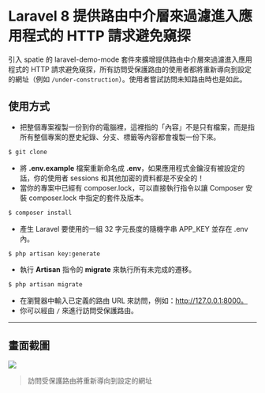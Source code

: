 # Laravel 8 提供路由中介層來過濾進入應用程式的 HTTP 請求避免窺探

引入 spatie 的 laravel-demo-mode 套件來擴增提供路由中介層來過濾進入應用程式的 HTTP 請求避免窺探，所有訪問受保護路由的使用者都將重新導向到設定的網址（例如 `/under-construction`）。使用者嘗試訪問未知路由時也是如此。

## 使用方式
- 把整個專案複製一份到你的電腦裡，這裡指的「內容」不是只有檔案，而是指所有整個專案的歷史紀錄、分支、標籤等內容都會複製一份下來。
```sh
$ git clone
```
- 將 __.env.example__ 檔案重新命名成 __.env__，如果應用程式金鑰沒有被設定的話，你的使用者 sessions 和其他加密的資料都是不安全的！
- 當你的專案中已經有 composer.lock，可以直接執行指令以讓 Composer 安裝 composer.lock 中指定的套件及版本。
```sh
$ composer install
```
- 產生 Laravel 要使用的一組 32 字元長度的隨機字串 APP_KEY 並存在 .env 內。
```sh
$ php artisan key:generate
```
- 執行 __Artisan__ 指令的 __migrate__ 來執行所有未完成的遷移。
```sh
$ php artisan migrate
```
- 在瀏覽器中輸入已定義的路由 URL 來訪問，例如：http://127.0.0.1:8000。
- 你可以經由 `/` 來進行訪問受保護路由。

----

## 畫面截圖
![](https://i.imgur.com/YqPVSc3.png)
> 訪問受保護路由將重新導向到設定的網址